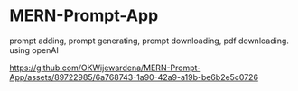 # MERN-Prompt-App
prompt adding, prompt generating, prompt downloading, pdf downloading. using openAI

https://github.com/OKWijewardena/MERN-Prompt-App/assets/89722985/6a768743-1a90-42a9-a19b-be6b2e5c0726
